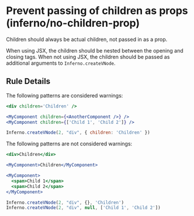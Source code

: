 # Prevent passing of children as props (inferno/no-children-prop)

Children should always be actual children, not passed in as a prop.

When using JSX, the children should be nested between the opening and closing
tags. When not using JSX, the children should be passed as additional
arguments to `Inferno.createVNode`.

## Rule Details

The following patterns are considered warnings:

```jsx
<div children='Children' />

<MyComponent children={<AnotherComponent />} />
<MyComponent children={['Child 1', 'Child 2']} />

Inferno.createVNode(2, "div", { children: 'Children' })
```

The following patterns are not considered warnings:

```jsx
<div>Children</div>

<MyComponent>Children</MyComponent>

<MyComponent>
  <span>Child 1</span>
  <span>Child 2</span>
</MyComponent>

Inferno.createVNode(2, "div", {}, 'Children')
Inferno.createVNode(2, "div", null, ['Child 1', 'Child 2'])
```
